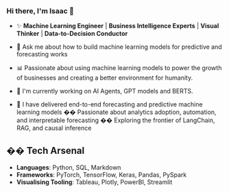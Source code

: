 ### Hi there, I'm Isaac 👋
- ✨ **Machine Learning Engineer** | **Business Intelligence Experts** | **Visual Thinker** | **Data-to-Decision Conductor**

- 💬 Ask me about how to build machine learning models for predictive and forecasting works
- 📊 Passionate about using machine learning models to power the growth of businesses and creating a better environment for humanity.
- 🌱 I'm currently working on AI Agents, GPT models and BERTS.
- 🚛 I have delivered end-to-end forecasting and predictive machine learning models
�� Passionate about analytics adoption, automation, and interpretable forecasting
��️ Exploring the frontier of LangChain, RAG, and causal inference

## �� Tech Arsenal
- **Languages**: Python, SQL, Markdown
- **Frameworks**: PyTorch, TensorFlow, Keras, Pandas, PySpark
- **Visualising Tooling**: Tableau, Plotly, PowerBI, Streamlit

<!--
**Isaacjedidiah/isaacjedidiah** is a ✨ _special_ ✨ repository because its `README.md` (this file) appears on your GitHub profile.

Here are some ideas to get you started:

- 🔭 I’m currently working on ...
- 🌱 I’m currently learning ...
- 👯 I’m looking to collaborate on ...
- 🤔 I’m looking for help with ...
- 💬 Ask me about ...
- 📫 How to reach me: ...
- 😄 Pronouns: ...
- ⚡ Fun fact: ...
-->
